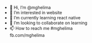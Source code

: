 - 👋 Hi, I’m @mghelima
- 👀 I’m interested in website
- 🌱 I’m currently learning react native
- 💞️ I’m looking to collaborate on learning
- 📫 How to reach me #mghelima          
fb.com/mghelima

<!---
mghelima/mghelima is a ✨ special ✨ repository because its `README.md` (this file) appears on your GitHub profile.
You can click the Preview link to take a look at your changes.
--->
